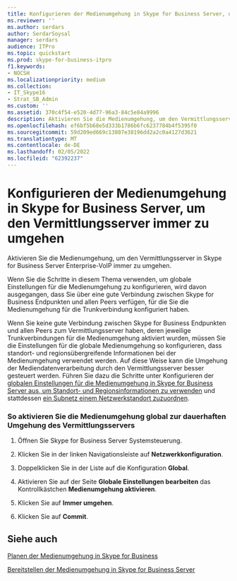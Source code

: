 ```yaml
---
title: Konfigurieren der Medienumgehung in Skype for Business Server, um den Vermittlungsserver immer zu umgehen
ms.reviewer: ''
ms.author: serdars
author: SerdarSoysal
manager: serdars
audience: ITPro
ms.topic: quickstart
ms.prod: skype-for-business-itpro
f1.keywords:
- NOCSH
ms.localizationpriority: medium
ms.collection:
- IT_Skype16
- Strat_SB_Admin
ms.custom: ''
ms.assetid: 370c4f54-e520-4d77-96a3-84c5e84a9996
description: Aktivieren Sie die Medienumgehung, um den Vermittlungsserver in Skype for Business Server Enterprise-VoIP immer zu umgehen.
ms.openlocfilehash: ef6bf5b68e5d333b1786b6fc6237784b4f5395f0
ms.sourcegitcommit: 59d209ed669c13807e38196dd2a2c0a4127d3621
ms.translationtype: MT
ms.contentlocale: de-DE
ms.lasthandoff: 02/05/2022
ms.locfileid: "62392237"
---
```

# <a name="configure-media-bypass-in-skype-for-business-server-to-always-bypass-the-mediation-server"></a>Konfigurieren der Medienumgehung in Skype for Business Server, um den Vermittlungsserver immer zu umgehen
 
Aktivieren Sie die Medienumgehung, um den Vermittlungsserver in Skype for Business Server Enterprise-VoIP immer zu umgehen. 
  
 Wenn Sie die Schritte in diesem Thema verwenden, um globale Einstellungen für die Medienumgehung zu konfigurieren, wird davon ausgegangen, dass Sie über eine gute Verbindung zwischen Skype for Business Endpunkten und allen Peers verfügen, für die Sie die Medienumgehung für die Trunkverbindung konfiguriert haben.
  
Wenn Sie keine gute Verbindung zwischen Skype for Business Endpunkten und allen Peers zum Vermittlungsserver haben, deren jeweilige Trunkverbindungen für die Medienumgehung aktiviert wurden, müssen Sie die Einstellungen für die globale Medienumgehung so konfigurieren, dass standort- und regionsübergreifende Informationen bei der Medienumgehung verwendet werden. Auf diese Weise kann die Umgehung der Mediendatenverarbeitung durch den Vermittlungsserver besser gesteuert werden. Führen Sie dazu die Schritte unter Konfigurieren der [globalen Einstellungen für die Medienumgehung in Skype for Business Server aus, um Standort- und Regionsinformationen zu verwenden](use-site-and-region-information.md) und stattdessen [ein Subnetz einem Netzwerkstandort zuzuordnen](deploy-network.md#BKMK_AssociateSubnets).
  
### <a name="to-enable-media-bypass-globally-to-always-bypass-the-mediation-server"></a>So aktivieren Sie die Medienumgehung global zur dauerhaften Umgehung des Vermittlungsservers

1. Öffnen Sie Skype for Business Server Systemsteuerung.
    
2. Klicken Sie in der linken Navigationsleiste auf **Netzwerkkonfiguration**.
    
3. Doppelklicken Sie in der Liste auf die Konfiguration **Global**.
    
4. Aktivieren Sie auf der Seite **Globale Einstellungen bearbeiten** das Kontrollkästchen **Medienumgehung aktivieren**.
    
5. Klicken Sie auf **Immer umgehen**.
    
6. Klicken Sie auf **Commit**.
    
## <a name="see-also"></a>Siehe auch

[Planen der Medienumgehung in Skype for Business](../../plan-your-deployment/enterprise-voice-solution/media-bypass.md)
  
[Bereitstellen der Medienumgehung in Skype for Business Server](deploy-media-bypass.md)

